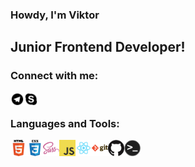 ### Howdy, I'm Viktor

## Junior Frontend Developer!


### Connect with me:
[<img align="left" alt="https://t.me/viktish" width="22px" src="https://raw.githubusercontent.com/Automattic/social-logos/98daee5f3e1c028b522c6c54357d4b53c1d69b14/sources/svg/telegram.svg" />][telegram]
[<img align="left" alt="https://join.skype.com/invite/n8QocqoxIzKd" width="22px" src="https://raw.githubusercontent.com/Automattic/social-logos/98daee5f3e1c028b522c6c54357d4b53c1d69b14/sources/svg/skype.svg" />][skype]

<br/>

### Languages and Tools:
<img align="left" alt="HTML5" width="26px" src="https://raw.githubusercontent.com/github/explore/80688e429a7d4ef2fca1e82350fe8e3517d3494d/topics/html/html.png" />
<img align="left" alt="CSS3" width="26px" src="https://raw.githubusercontent.com/github/explore/80688e429a7d4ef2fca1e82350fe8e3517d3494d/topics/css/css.png" />
<img align="left" alt="Sass" width="26px" src="https://raw.githubusercontent.com/github/explore/80688e429a7d4ef2fca1e82350fe8e3517d3494d/topics/sass/sass.png" />
<img align="left" alt="JavaScript" width="26px" src="https://raw.githubusercontent.com/github/explore/80688e429a7d4ef2fca1e82350fe8e3517d3494d/topics/javascript/javascript.png" />
<img align="left" alt="React" width="26px" src="https://raw.githubusercontent.com/github/explore/80688e429a7d4ef2fca1e82350fe8e3517d3494d/topics/react/react.png" />
<img align="left" alt="Git" width="26px" src="https://raw.githubusercontent.com/github/explore/80688e429a7d4ef2fca1e82350fe8e3517d3494d/topics/git/git.png" />
<img align="left" alt="GitHub" width="26px" src="https://raw.githubusercontent.com/github/explore/78df643247d429f6cc873026c0622819ad797942/topics/github/github.png" />
<img align="left" alt="HTML5" width="26px" src="https://raw.githubusercontent.com/github/explore/80688e429a7d4ef2fca1e82350fe8e3517d3494d/topics/terminal/terminal.png" />

<br />

[telegram]: https://t.me/viktish
[skype]: https://join.skype.com/invite/n8QocqoxIzKd

